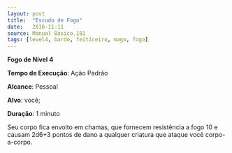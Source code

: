 ```yaml
---
layout: post
title:  "Escudo de Fogo"
date:   2016-11-11
source: Manual Básico.181
tags: [level4, bardo, feiticeiro, mago, fogo]
---
```


**Fogo de Nível 4**

**Tempo de Execução**: Ação Padrão

**Alcance**: Pessoal

**Alvo**: você;

**Duração**: 1 minuto

Seu corpo fica envolto em chamas, que fornecem resistência a fogo 10 e causam 2d6+3 pontos de dano a qualquer criatura que ataque você corpo-a-corpo.